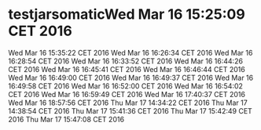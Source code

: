 # testjarsomaticWed Mar 16 15:25:09 CET 2016
Wed Mar 16 15:35:22 CET 2016
Wed Mar 16 16:26:34 CET 2016
Wed Mar 16 16:28:54 CET 2016
Wed Mar 16 16:33:52 CET 2016
Wed Mar 16 16:44:26 CET 2016
Wed Mar 16 16:45:41 CET 2016
Wed Mar 16 16:46:44 CET 2016
Wed Mar 16 16:49:00 CET 2016
Wed Mar 16 16:49:37 CET 2016
Wed Mar 16 16:49:58 CET 2016
Wed Mar 16 16:52:00 CET 2016
Wed Mar 16 16:54:02 CET 2016
Wed Mar 16 16:59:49 CET 2016
Wed Mar 16 17:40:37 CET 2016
Wed Mar 16 18:57:56 CET 2016
Thu Mar 17 14:34:22 CET 2016
Thu Mar 17 14:38:54 CET 2016
Thu Mar 17 15:41:36 CET 2016
Thu Mar 17 15:42:49 CET 2016
Thu Mar 17 15:47:08 CET 2016
